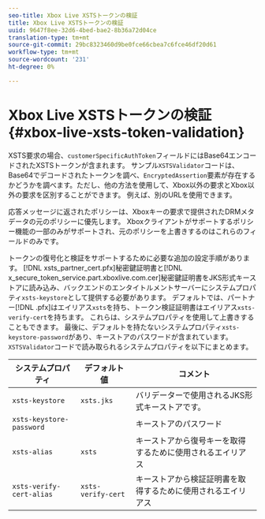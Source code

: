 ```yaml
---
seo-title: Xbox Live XSTSトークンの検証
title: Xbox Live XSTSトークンの検証
uuid: 9647f8ee-32d6-4bed-bae2-8b36a72d04ce
translation-type: tm+mt
source-git-commit: 29bc8323460d9be0fce66cbea7c6fce46df20d61
workflow-type: tm+mt
source-wordcount: '231'
ht-degree: 0%

---
```



# Xbox Live XSTSトークンの検証{#xbox-live-xsts-token-validation}

XSTS要求の場合、`customerSpecificAuthToken`フィールドにはBase64エンコードされたXSTSトークンが含まれます。 サンプル`XSTSValidator`コードは、Base64でデコードされたトークンを調べ、`EncryptedAssertion`要素が存在するかどうかを調べます。ただし、他の方法を使用して、Xbox以外の要求とXbox以外の要求を区別することができます。 例えば、別のURLを使用できます。

応答メッセージに返されたポリシーは、Xboxキーの要求で提供されたDRMメタデータの元のポリシーに優先します。 Xboxクライアントがサポートするポリシー機能の一部のみがサポートされ、元のポリシーを上書きするのはこれらのフィールドのみです。

トークンの復号化と検証をサポートするために必要な追加の設定手順があります。 [!DNL xsts_partner_cert.pfx]秘密鍵証明書と[!DNL x_secure_token_service.part.xboxlive.com.cer]秘密鍵証明書をJKS形式キーストアに読み込み、バックエンドのエンタイトルメントサーバーにシステムプロパティ`xsts-keystore`として提供する必要があります。 デフォルトでは、パートナー[!DNL .pfx]はエイリアス`xsts`を持ち、トークン検証証明書はエイリアス`xsts-verify-cert`を持ちます。 これらは、システムプロパティを使用して上書きすることもできます。 最後に、デフォルトを持たないシステムプロパティ`xsts-keystore-password`があり、キーストアのパスワードが含まれています。 `XSTSValidator`コードで読み取られるシステムプロパティを以下にまとめます。

| システムプロパティ | デフォルト値 | コメント |
|---|---|---|
| `xsts-keystore` | `xsts.jks` | バリデーターで使用されるJKS形式キーストアです。 |
| `xsts-keystore-password` |  | キーストアのパスワード |
| `xsts-alias` | `xsts` | キーストアから復号キーを取得するために使用されるエイリアス |
| `xsts-verify-cert-alias` | `xsts-verify-cert` | キーストアから検証証明書を取得するために使用されるエイリアス |

